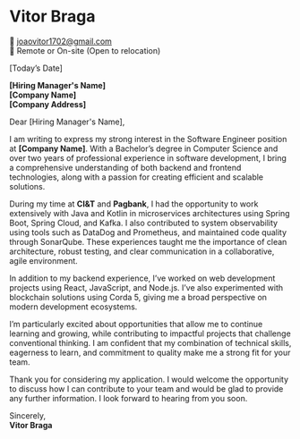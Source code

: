 # Vitor Braga  
📧 joaovitor1702@gmail.com  
📍 Remote or On-site (Open to relocation)  

[Today’s Date]

**[Hiring Manager's Name]**  
**[Company Name]**  
**[Company Address]**

Dear [Hiring Manager's Name],

I am writing to express my strong interest in the Software Engineer position at **[Company Name]**. With a Bachelor’s degree in Computer Science and over two years of professional experience in software development, I bring a comprehensive understanding of both backend and frontend technologies, along with a passion for creating efficient and scalable solutions.

During my time at **CI&T** and **Pagbank**, I had the opportunity to work extensively with Java and Kotlin in microservices architectures using Spring Boot, Spring Cloud, and Kafka. I also contributed to system observability using tools such as DataDog and Prometheus, and maintained code quality through SonarQube. These experiences taught me the importance of clean architecture, robust testing, and clear communication in a collaborative, agile environment.

In addition to my backend experience, I’ve worked on web development projects using React, JavaScript, and Node.js. I’ve also experimented with blockchain solutions using Corda 5, giving me a broad perspective on modern development ecosystems.

I’m particularly excited about opportunities that allow me to continue learning and growing, while contributing to impactful projects that challenge conventional thinking. I am confident that my combination of technical skills, eagerness to learn, and commitment to quality make me a strong fit for your team.

Thank you for considering my application. I would welcome the opportunity to discuss how I can contribute to your team and would be glad to provide any further information. I look forward to hearing from you soon.

Sincerely,  
**Vitor Braga**
